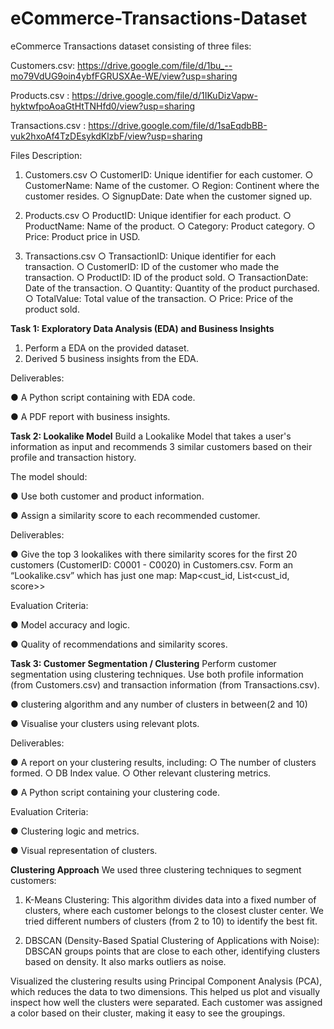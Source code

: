 # eCommerce-Transactions-Dataset
eCommerce Transactions dataset consisting of three files:

Customers.csv:
https://drive.google.com/file/d/1bu_--mo79VdUG9oin4ybfFGRUSXAe-WE/view?usp=sharing

Products.csv :
https://drive.google.com/file/d/1IKuDizVapw-hyktwfpoAoaGtHtTNHfd0/view?usp=sharing

Transactions.csv :
https://drive.google.com/file/d/1saEqdbBB-vuk2hxoAf4TzDEsykdKlzbF/view?usp=sharing

Files Description:
1. Customers.csv
○ CustomerID: Unique identifier for each customer.
○ CustomerName: Name of the customer.
○ Region: Continent where the customer resides.
○ SignupDate: Date when the customer signed up.

2. Products.csv
○ ProductID: Unique identifier for each product.
○ ProductName: Name of the product.
○ Category: Product category.
○ Price: Product price in USD.

3. Transactions.csv
○ TransactionID: Unique identifier for each transaction.
○ CustomerID: ID of the customer who made the transaction.
○ ProductID: ID of the product sold.
○ TransactionDate: Date of the transaction.
○ Quantity: Quantity of the product purchased.
○ TotalValue: Total value of the transaction.
○ Price: Price of the product sold.

**Task 1: Exploratory Data Analysis (EDA) and Business Insights**
1. Perform a EDA on the provided dataset.
2. Derived 5 business insights from the EDA.

Deliverables:

● A Python script containing with EDA code.

● A PDF report with business insights.


**Task 2: Lookalike Model**
Build a Lookalike Model that takes a user's information as input and recommends 3 similar customers based on their profile and transaction history. 

The model should:

● Use both customer and product information.

● Assign a similarity score to each recommended customer.

Deliverables:

● Give the top 3 lookalikes with there similarity scores for the first 20 customers (CustomerID: C0001 - C0020) in Customers.csv. Form an “Lookalike.csv” 
which has just one map: Map<cust_id, List<cust_id, score>>

Evaluation Criteria:

● Model accuracy and logic.

● Quality of recommendations and similarity scores.


**Task 3: Customer Segmentation / Clustering**
Perform customer segmentation using clustering techniques. Use both profile information (from Customers.csv) and transaction information (from Transactions.csv).

● clustering algorithm and any number of clusters in between(2 and 10)

● Visualise your clusters using relevant plots.

Deliverables:

● A report on your clustering results, including:
○ The number of clusters formed.
○ DB Index value.
○ Other relevant clustering metrics.

● A Python script containing your clustering code.

Evaluation Criteria:

● Clustering logic and metrics.

● Visual representation of clusters.

**Clustering Approach**
We used three clustering techniques to segment customers:
1.	K-Means Clustering: This algorithm divides data into a fixed number of clusters, where each customer belongs to the closest cluster center. We tried different numbers of clusters (from 2 to 10) to identify the best fit.
   
2.	DBSCAN (Density-Based Spatial Clustering of Applications with Noise): DBSCAN groups points that are close to each other, identifying clusters based on density. It also marks outliers as noise.

Visualized the clustering results using Principal Component Analysis (PCA), which reduces the data to two dimensions. This helped us plot and visually inspect how well the clusters were separated. Each customer was assigned a color based on their cluster, making it easy to see the groupings.
